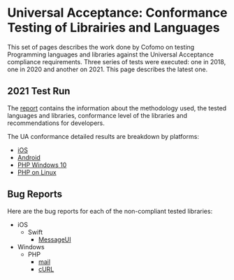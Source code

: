 # Universal Acceptance: Conformance Testing of Librairies and Languages

This set of pages describes the work done by Cofomo on testing Programming languages and libraries against the Universal Acceptance compliance requirements. 
Three series of tests were executed: one in 2018, one in 2020 and another on 2021. 
This page describes the latest one.

## 2021 Test Run

The [report](https://cofomo728.sharepoint.com/:w:/s/QDEV-Viagenie/Ef-gcdOZ6NVLsPI7G-8rH1gBpWSVkwmKtnQU_o3p4BkOQw?e=UKRmzJ) contains the information about the methodology used, the tested languages and libraries, conformance level of the libraries and recommendations for developers.

The UA conformance detailed results are breakdown by platforms:

 - [iOS](./ios-test-results.html)
 - [Android](./android-test-results.html)
 - [PHP Windows 10](./windows-test-results.html)
 - [PHP on Linux](./php-linux-test-results.html)

## Bug Reports

Here are the bug reports for each of the non-compliant tested libraries:

- iOS
  - Swift
    - [MessageUI](https://stackoverflow.com/questions/69213585/mfmailcomposeviewcontroller-not-displaying-recipients-for-internationalized-emai)
- Windows
  - PHP
    - [mail](https://bugs.php.net/bug.php?id=81615)
    - [cURL](https://bugs.php.net/bug.php?id=81616)
